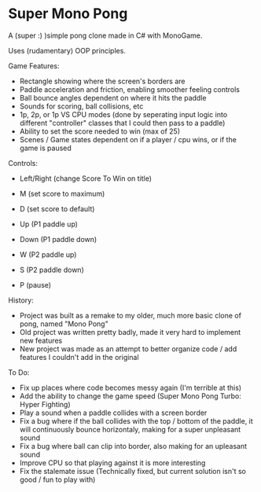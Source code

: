 # Super Mono Pong

A (super :) )simple pong clone made in C# with MonoGame.

Uses (rudamentary) OOP principles.

Game Features:
- Rectangle showing where the screen's borders are
- Paddle acceleration and friction, enabling smoother feeling controls
- Ball bounce angles dependent on where it hits the paddle
- Sounds for scoring, ball collisions, etc
- 1p, 2p, or 1p VS CPU modes (done by seperating input logic into different "controller" classes that I could then pass to a paddle)
- Ability to set the score needed to win (max of 25)
- Scenes / Game states dependent on if a player / cpu wins, or if the game is paused

Controls:
- Left/Right (change Score To Win on title)
- M (set score to maximum)
- D (set score to default)

- Up (P1 paddle up)
- Down (P1 paddle down)
- W (P2 paddle up)
- S (P2 paddle down)
- P (pause)

History:
- Project was built as a remake to my older, much more basic clone of pong, named "Mono Pong"
- Old project was written pretty badly, made it very hard to implement new features
- New project was made as an attempt to better organize code / add features I couldn't add in the original

To Do:
- Fix up places where code becomes messy again (I'm terrible at this)
- Add the ability to change the game speed (Super Mono Pong Turbo: Hyper Fighting)
- Play a sound when a paddle collides with a screen border
- Fix a bug where if the ball collides with the top / bottom of the paddle, it will continuously bounce horizontaly, making for a super unpleasant sound
- Fix a bug where ball can clip into border, also making for an upleasant sound
- Improve CPU so that playing against it is more interesting
- Fix the stalemate issue (Technically fixed, but current solution isn't so good / fun to play with)
